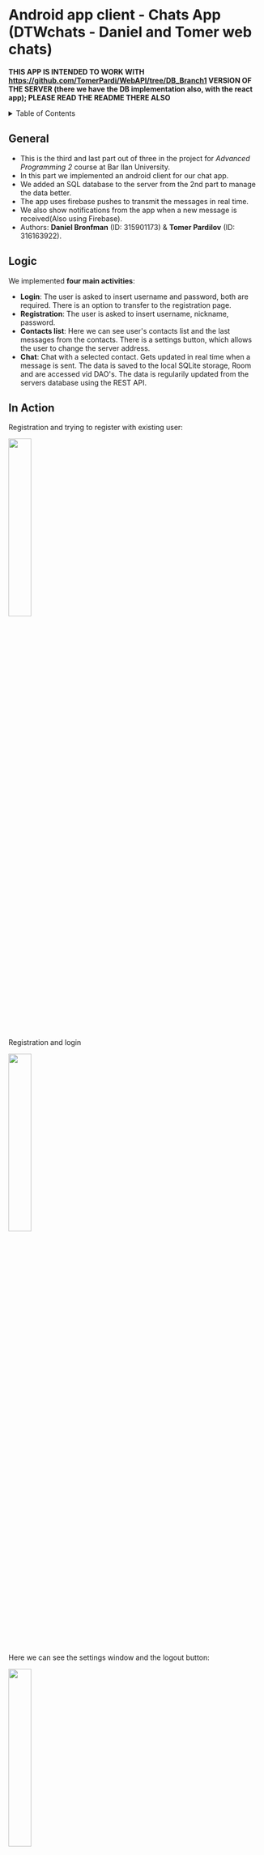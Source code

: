 
# Android app client - Chats App (DTWchats - Daniel and Tomer web chats)

**THIS APP IS INTENDED TO WORK WITH https://github.com/TomerPardi/WebAPI/tree/DB_Branch1 VERSION OF THE SERVER (there we have the DB implementation also, with the react app); PLEASE READ THE README THERE ALSO**

<!-- TABLE OF CONTENTS -->
<details>
  <summary>Table of Contents</summary>
  <ol>
    <li>
      <a href="#general">General</a>
        <li><a href="#logic">Logic</a></li>
    </li>
        <li><a href="#in-action">Demonstration</a></li>
        <li><a href="#requirements">Requirements</a></li>
    <li><a href="#technologies-used">Built With</a></li>
  </ol>
</details>

## General
- This is the third and last part out of three in the project for _Advanced Programming 2_ course at Bar Ilan University.
- In this part we implemented an android client for our chat app.
- We added an SQL database to the server from the 2nd part to manage the data better.
- The app uses firebase pushes to transmit the messages in real time.
- We also show notifications from the app when a new message is received(Also using Firebase).
- Authors: **Daniel Bronfman** (ID: 315901173) & **Tomer Pardilov** (ID: 316163922).

## Logic
We implemented **four main activities**:
- **Login**: The user is asked to insert username and password, both are required. There is an option to transfer to the registration page.
- **Registration**: The user is asked to insert username, nickname, password.
- **Contacts list**: Here we can see user's contacts list and the last messages from the contacts. There is a settings button, which allows the user to change the server address.
- **Chat**: Chat with a selected contact. Gets updated in real time when a message is sent.
The data is saved to the local SQLite storage, Room and are accessed vid DAO's. The data is regularily updated from the servers database using the REST API.


## In Action
Registration and trying to register with existing user:

<img src="https://user-images.githubusercontent.com/72495653/174652685-67a32d2a-c0a5-4ac3-a99e-48e1b90633cf.gif"
     width="30%" height="30%"></img>

Registration and login


<img src="https://user-images.githubusercontent.com/72495653/174652921-3a806b5c-409a-481f-8f55-ad71516fcec0.gif"
     width="30%" height="30%"></img>

Here we can see the settings window and the logout button:



<img src="https://user-images.githubusercontent.com/72495653/174652990-90351acb-4756-4ebd-9bdd-092ce2d31bea.gif"
     width="30%" height="30%"></img>

Adding contact:

<img src="https://user-images.githubusercontent.com/72495653/174652990-90351acb-4756-4ebd-9bdd-092ce2d31bea.gif"
     width="30%" height="30%"></img>


Sending message to another android user shows a notification

<img src="https://user-images.githubusercontent.com/72495653/174653095-edee176e-df03-47c3-9116-a37497d53024.gif"
     width="80%" height="80%"></img>

and also shows notification and updates in chat


<img src="https://user-images.githubusercontent.com/72495653/174653144-f997e77f-8395-48a5-b4c5-5c3bdcfcf33f.gif"
     width="80%" height="80%"></img>


The react implementation is working with android:


<img src="https://user-images.githubusercontent.com/72495653/174653271-f1ac0866-d6c0-4ca0-bb24-cce185d76536.gif"
     width="90%" height="90%"></img>


And messages are being sent:


<img src="https://user-images.githubusercontent.com/72495653/174653306-5372df11-e973-459a-a5fb-dfaab86c1502.gif"
     width="90%" height="90%"></img>


## Requirements
Android minimum SDK 21, and target SDK 32

Gradle dependencies as seen in build.gradle:
    'com.squareup.okhttp3:okhttp:3.14.9'
    'com.squareup.retrofit2:retrofit:2.9.0'
    'com.squareup.retrofit2:converter-gson:2.5.0'
    'com.google.code.gson:gson:2.9.0'
    'androidx.appcompat:appcompat:1.4.2'
    'com.google.android.material:material:1.6.1'
    'androidx.constraintlayout:constraintlayout:2.1.4'
    'androidx.room:room-common:2.4.2'
    'androidx.room:room-runtime:2.4.2'
    platform('com.google.firebase:firebase-bom:30.1.0')
    'com.google.firebase:firebase-messaging'
    'com.google.firebase:firebase-core'
    'androidx.navigation:navigation-fragment:2.4.2'
    'androidx.navigation:navigation-ui:2.4.2'
    'junit:junit:4.13.2'
    'androidx.test.ext:junit:1.1.3'
    'androidx.test.espresso:espresso-core:3.4.0'
    'androidx.room:room-compiler:2.4.2'

## Technologies Used
Android

Firebase Cloud Messaging
